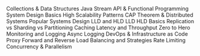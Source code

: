 Collections & Data Structures
Java Stream API & Functional Programming
System Design Basics
High Scalability Patterns
CAP Theorem & Distributed Systems
Popular Systems Design LLD and HLD
LLD HLD Basics
Replication vs Sharding vs Partitioning
Caching
Latency and Throughput Zero to Hero
Monitoring and Logging
Async Logging
DevOps & Infrastructure as Code
Proxy Forward and Reverse
Load Balancing and Strategies
Rate Limiting
Concurrency & Parallelism
